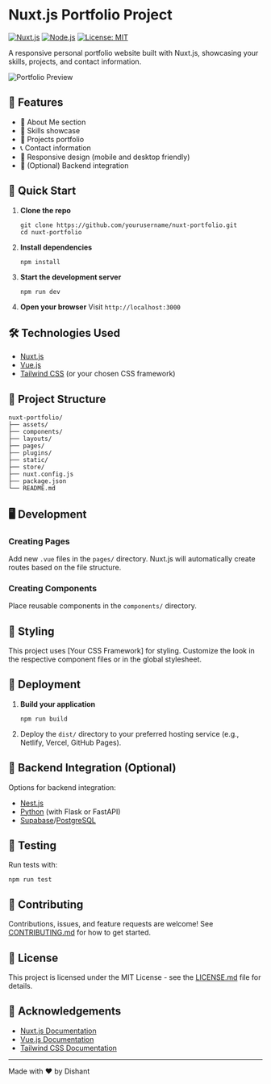 # Nuxt.js Portfolio Project

[![Nuxt.js](https://img.shields.io/badge/Nuxt.js-v3.x-00C58E.svg)](https://nuxtjs.org/)
[![Node.js](https://img.shields.io/badge/Node.js-v14.x-339933.svg)](https://nodejs.org/en/)
[![License: MIT](https://img.shields.io/badge/License-MIT-yellow.svg)](https://opensource.org/licenses/MIT)

A responsive personal portfolio website built with Nuxt.js, showcasing your skills, projects, and contact information.

![Portfolio Preview](https://drive.google.com/file/d/1O50CWW_ERrkRgypDadD6rhI3subyS8SV/view?usp=sharing)

## 🌟 Features

- 👤 About Me section
- 💼 Skills showcase
- 🚀 Projects portfolio
- 📞 Contact information
- 📱 Responsive design (mobile and desktop friendly)
- 🔧 (Optional) Backend integration

## 🚀 Quick Start

1. **Clone the repo**
   ```
   git clone https://github.com/yourusername/nuxt-portfolio.git
   cd nuxt-portfolio
   ```

2. **Install dependencies**
   ```
   npm install
   ```

3. **Start the development server**
   ```
   npm run dev
   ```

4. **Open your browser**
   Visit `http://localhost:3000`

## 🛠️ Technologies Used

- [Nuxt.js](https://nuxtjs.org/)
- [Vue.js](https://vuejs.org/)
- [Tailwind CSS](https://tailwindcss.com/) (or your chosen CSS framework)

## 📁 Project Structure

```
nuxt-portfolio/
├── assets/
├── components/
├── layouts/
├── pages/
├── plugins/
├── static/
├── store/
├── nuxt.config.js
├── package.json
└── README.md
```

## 🖥️ Development

### Creating Pages

Add new `.vue` files in the `pages/` directory. Nuxt.js will automatically create routes based on the file structure.

### Creating Components

Place reusable components in the `components/` directory.

## 🎨 Styling

This project uses [Your CSS Framework] for styling. Customize the look in the respective component files or in the global stylesheet.

## 🚀 Deployment

1. **Build your application**
   ```
   npm run build
   ```

2. Deploy the `dist/` directory to your preferred hosting service (e.g., Netlify, Vercel, GitHub Pages).

## 🔧 Backend Integration (Optional)

Options for backend integration:
- [Nest.js](https://nestjs.com/)
- [Python](https://www.python.org/) (with Flask or FastAPI)
- [Supabase](https://supabase.io/)/[PostgreSQL](https://www.postgresql.org/)

## 🧪 Testing

Run tests with:
```
npm run test
```

## 🤝 Contributing

Contributions, issues, and feature requests are welcome! See [CONTRIBUTING.md](CONTRIBUTING.md) for how to get started.

## 📄 License

This project is licensed under the MIT License - see the [LICENSE.md](LICENSE.md) file for details.

## 👏 Acknowledgements

- [Nuxt.js Documentation](https://nuxtjs.org/docs/get-started/installation)
- [Vue.js Documentation](https://v3.vuejs.org/guide/introduction.html)
- [Tailwind CSS Documentation](https://tailwindcss.com/docs)

---

Made with ❤️ by Dishant
